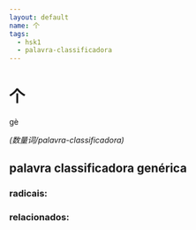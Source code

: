 ```yaml
--- 
layout: default
name: 个 
tags: 
  - hsk1
  - palavra-classificadora
--- 
```

# 个 
gè  
 
*(数量词/palavra-classificadora)*  
## palavra classificadora genérica 
### radicais: 
### relacionados: 
